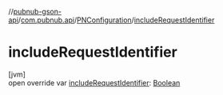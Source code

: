 //[pubnub-gson-api](../../../index.md)/[com.pubnub.api](../index.md)/[PNConfiguration](index.md)/[includeRequestIdentifier](include-request-identifier.md)

# includeRequestIdentifier

[jvm]\
open override var [includeRequestIdentifier](include-request-identifier.md): [Boolean](https://kotlinlang.org/api/latest/jvm/stdlib/kotlin/-boolean/index.html)
